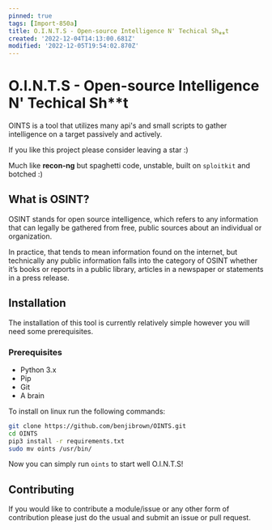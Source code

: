 ```yaml
---
pinned: true
tags: [Import-850a]
title: O.I.N.T.S - Open-source Intelligence N' Techical Sh⁎⁎t
created: '2022-12-04T14:13:00.681Z'
modified: '2022-12-05T19:54:02.870Z'
---
```


# O.I.N.T.S - Open-source Intelligence N' Techical Sh**t
 
 OINTS is a tool that utilizes many api's and small scripts to gather intelligence on a target passively and actively.
 
 If you like this project please consider leaving a star :)
 
 Much like **recon-ng** but spaghetti code, unstable, built on `sploitkit` and botched :)

## What is OSINT?

OSINT stands for open source intelligence, which refers to any information that can legally be gathered from free, public sources about an individual or organization. 

In practice, that tends to mean information found on the internet, but technically any public information falls into the category of OSINT whether it’s books or reports in a public library, articles in a newspaper or statements in a press release.

## Installation

The installation of this tool is currently relatively simple however you will need some prerequisites.

### Prerequisites

- Python 3.x
- Pip
- Git
- A brain

To install on linux run the following commands:
```bash
git clone https://github.com/benjibrown/OINTS.git
cd OINTS
pip3 install -r requirements.txt
sudo mv oints /usr/bin/
```
Now you can simply run `oints` to start well O.I.N.T.S!

## Contributing

If you would like to contribute a module/issue or any other form of contribution please just do the usual and submit an issue or pull request.
